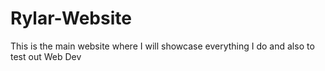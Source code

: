 # Rylar-Website
This is the main website where I will showcase everything I do and also to test out Web Dev
